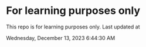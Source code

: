 # For learning purposes only
This repo is for learning purposes only.
Last updated at

Wednesday, December 13, 2023 6:44:30 AM

